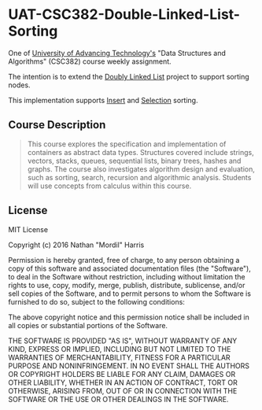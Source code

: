 # UAT-CSC382-Double-Linked-List-Sorting
One of [University of Advancing Technology's](http://www.uat.edu/) "Data Structures and Algorithms" (CSC382) course weekly assignment.

The intention is to extend the [Doubly Linked List](https://github.com/Mordil/UAT-CSC382-Double-Linked-List) project to support sorting nodes.

This implementation supports [Insert](https://en.wikipedia.org/wiki/Insertion_sort) and [Selection](https://en.wikipedia.org/wiki/Selection_sort) sorting.

## Course Description

> This course explores the specification and implementation of containers as abstract data types. Structures covered include strings, vectors, stacks, queues, sequential lists, binary trees, hashes and graphs. The course also investigates algorithm design and evaluation, such as sorting, search, recursion and algorithmic analysis. Students will use concepts from calculus within this course.

## License
MIT License

Copyright (c) 2016 Nathan "Mordil" Harris

Permission is hereby granted, free of charge, to any person obtaining a copy
of this software and associated documentation files (the "Software"), to deal
in the Software without restriction, including without limitation the rights
to use, copy, modify, merge, publish, distribute, sublicense, and/or sell
copies of the Software, and to permit persons to whom the Software is
furnished to do so, subject to the following conditions:

The above copyright notice and this permission notice shall be included in all
copies or substantial portions of the Software.

THE SOFTWARE IS PROVIDED "AS IS", WITHOUT WARRANTY OF ANY KIND, EXPRESS OR
IMPLIED, INCLUDING BUT NOT LIMITED TO THE WARRANTIES OF MERCHANTABILITY,
FITNESS FOR A PARTICULAR PURPOSE AND NONINFRINGEMENT. IN NO EVENT SHALL THE
AUTHORS OR COPYRIGHT HOLDERS BE LIABLE FOR ANY CLAIM, DAMAGES OR OTHER
LIABILITY, WHETHER IN AN ACTION OF CONTRACT, TORT OR OTHERWISE, ARISING FROM,
OUT OF OR IN CONNECTION WITH THE SOFTWARE OR THE USE OR OTHER DEALINGS IN THE
SOFTWARE.
